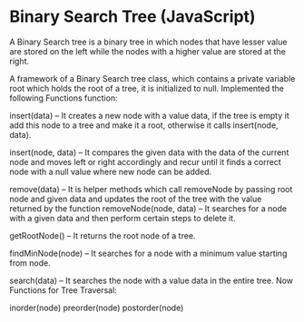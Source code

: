 # Binary Search Tree (JavaScript)

A Binary Search tree is a binary tree in which nodes that have lesser value are stored on the left while the nodes with a higher value are stored at the right.

A framework of a Binary Search tree class, which contains a private variable root which holds the root of a tree, it is initialized to null.
Implemented the following Functions function:

insert(data) – It creates a new node with a value data, if the tree is empty it add this node to a tree and make it a root, otherwise it calls insert(node, data).

insert(node, data) – It compares the given data with the data of the current node and moves left or right accordingly and recur until it finds a correct node with a null value where new node can be added.

remove(data) – It is helper methods which call removeNode by passing root node and given data and updates the root of the tree with the value returned by the function
removeNode(node, data) – It searches for a node with a given data and then perform certain steps to delete it.

getRootNode() – It returns the root node of a tree.

findMinNode(node) – It searches for a node with a minimum value starting from node.

search(data) – It searches the node with a value data in the entire tree.
Now Functions for Tree Traversal:

inorder(node)
preorder(node)
postorder(node)
